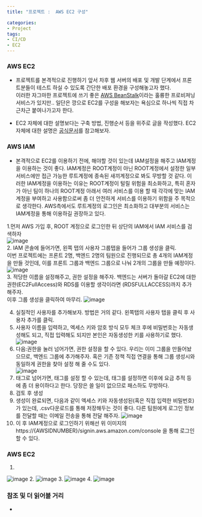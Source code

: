 ```yaml
---
title: "프로젝트 :  AWS EC2 구성"

categories:
- Project
tags:
- CI/CD
- EC2
---
```

### AWS EC2
- 프로젝트를 본격적으로 진행하기 앞서 차후 웹 서버의 배포 및 개발 단계에서 프론트분들이 테스트 하실 수 있도록 간단한 배포 환경을 구성해놓고자 했다.    
이러한 자그마한 프로젝트에 쓰기 좋은 [AWS BeanStalk](https://docs.aws.amazon.com/ko_kr/elasticbeanstalk/latest/dg/Welcome.html)이라는 훌륭한 프로비져닝 서비스가 있지만.. 일단은 깡으로 EC2를 구성을 해보자는 욕심으로 하나씩 직접 차근차근 붙여나가고자 한다.    

- EC2 자체에 대한 설명보다는 구축 방법, 진행순서 등을 위주로 글을 작성했다. EC2자체에 대한 설명은 [공식문서](https://docs.aws.amazon.com/ec2/)를 참고해보자.

### AWS IAM
- 본격적으로 EC2를 이용하기 전에, 해야할 것이 있는데 IAM설정을 해주고 IAM계정을 이용하는 것이 좋다. IAM계정은 ROOT계정이 아닌 ROOT계정에서 설정한 일부 서비스에만 접근 가능한 루트계정에 종속된 새끼계정으로 봐도 무방할 것 같다. 이러한 IAM계정을 이용하는 이유는 ROOT계정이 털릴 위험을 최소화하고, 특히 혼자가 아닌 팀이 하나의 ROOT계정 아래서 여러 서비스를 이용 할 때 각각에 맞는 IAM계정을 부여하고 사용함으로써 좀 더 안전하게 서비스를 이용하기 위함을 주 목적으로 생각한다. AWS측에서도 루트계정의 로그인은 최소화하고 대부분의 서비스는 IAM계정을 통해 이용하길 권장하고 있다.  

1.먼저 AWS 가입 후, ROOT 계정으로 로그인한 뒤 상단의 IAM에서 IAM 서비스를 검색하자  
 ![image](https://user-images.githubusercontent.com/104179624/191491677-3db30ded-e10e-4481-8806-c2006be6d974.png)  
2. IAM 콘솔에 들어가면, 왼쪽 탭의 사용자 그룹탭을 들어가 그룹 생성을 클릭.  
이번 프로젝트에는 프론트 2명, 백엔드 2명의 팀원으로 진행되므로 총 4개의 IAM계정을 만들 것인데, 이를 프론트 그룹과 백엔드 그룹으로 나눠 2개의 그룹을 만들 예정이다.   
![image](https://user-images.githubusercontent.com/104179624/191493325-d186defb-2b06-41a1-b357-dca0d0df7300.png)  
3. 적당한 이름을 설정해주고, 권한 설정을 해주자. 백엔드는 서버가 돌아갈 EC2에 대한 권한(EC2FullAccess)와 RDS를 이용할 생각이라면 (RDSFULLACCESS)까지 추가해주자.  
이후 그룹 생성을 클릭하여 마무리.
![image](https://user-images.githubusercontent.com/104179624/191499973-fbd9a9a6-0080-4198-ac87-637ee593ceff.png)   

4. 실질적인 사용자를 추가해보자. 방법은 거의 같다. 왼쪽탭의 사용자 탭을 클릭 후 사용자 추가를 클릭.  
5. 사용자 이름을 입력하고, 엑세스 키와 암호 방식 모두 체크 후에 비밀번호는 자동생성해도 되고, 직접 입력해도 되지만 본인은 자동생성한 키를 사용하기로 했다.    
![image](https://user-images.githubusercontent.com/104179624/191500501-ac7be563-c156-43eb-92c8-13bb9ec476e4.png)  
6. 다음:권한을 눌러 넘어가면, 권한 설정을 할 수 있다. 우리는 이미 그룹을 만들어놨으므로, 백엔드 그룹에 추가해주자. 혹은 기존 정책 직접 연결을 통해 그룹 생성시와 동일하게 권한을 찾아 설정 해 줄 수도 있다.  
![image](https://user-images.githubusercontent.com/104179624/191500585-ff618aaf-f925-432c-b964-7153d530a4af.png)  
7. 태그로 넘어가면, 태그를 설정 할 수 있는데, 태그를 설정하면 이후에 요금 추적 등에 좀 더 용이하다고 한다. 당장은 쓸 일이 없으므로 패스하도 무방하다.
8. 검토 후 생성
9. 생성이 완료되면, 다음과 같이 엑세스 키와 자동생성된(혹은 직접 입력한 비밀번호)가 있는데, .csv다운로드를 통해 저장해두는 것이 좋다. 다른 팀원에게 로그인 정보를 전달할 때는 이메일 전송을 통해 전달 해주자.
![image](https://user-images.githubusercontent.com/104179624/191501565-7c9728f0-3ba5-4b83-8494-0bac1cdbcfa4.png)  
11. 이 후 IAM계정으로 로그인하기 위해선 위 이미지의 https://{AWSIDNUMBER}/signin.aws.amazon.com/console 을 통해 로그인 할 수 있다.

### AWS EC2
1. 
![image](https://user-images.githubusercontent.com/104179624/191506865-cd512a68-89da-4220-bf7d-6f212fb20c98.png)
2. 
![image](https://user-images.githubusercontent.com/104179624/191507138-8d470955-a56e-4d6a-a73c-837f5c5c4640.png)
3. 
![image](https://user-images.githubusercontent.com/104179624/191507707-190d66ea-16fe-49cb-85fe-1ddce9bee553.png)
4. 
![image](https://user-images.githubusercontent.com/104179624/191507774-24768bd3-f076-4423-8611-ee9480656449.png)


### 참조 및 더 읽어볼 거리
- 
